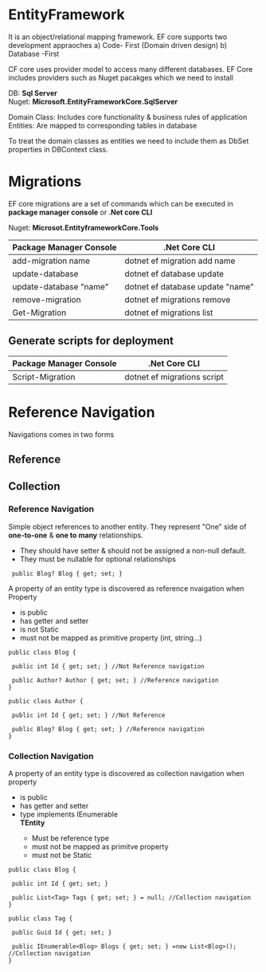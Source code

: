 # EntityFramework
It is an object/relational mapping framework. EF core supports two development appraoches
a) Code- First (Domain driven design)
b) Database -First 

CF core uses provider model to access many different databases. EF Core includes providers such as Nuget pacakges which we need to install  

DB: **Sql Server**  
Nuget: **Microsoft.EntityFrameworkCore.SqlServer**  

Domain Class: Includes core functionality & business rules of application  
Entities: Are mapped to corresponding tables in database  

To treat the domain classes as entities we need to include them as DbSet<T> properties in DBContext class.  

# Migrations
EF core migrations are a set of commands which can be executed in **package manager console** or .**Net core CLI**  

Nuget: **Microsot.EntityframeworkCore.Tools**  

| Package Manager Console 	| .Net Core CLI                    	|
|-------------------------	|----------------------------------	|
| add-migration name      	| dotnet ef migration add name     	|
| update-database         	| dotnet ef database update        	|
| update-database "name"  	| dotnet ef database update "name" 	|
| remove-migration        	| dotnet ef migrations remove      	|
| Get-Migration           	| dotnet ef migrations list        	|
  
## Generate scripts for deployment  
| Package Manager Console 	| .Net Core CLI                    	|
|-------------------------	|----------------------------------	|
| Script-Migration        	| dotnet ef migrations script      	|  


# Reference Navigation  
Navigations comes in  two forms
## Reference  
## Collection  

### Reference Navigation  
Simple object references to another entity. They represent "One" side of **one-to-one** & **one to many** relationships.  
- They should have setter & should not be assigned a non-null default.
- They must be nullable for optional relationships
```
 public Blog? Blog { get; set; }
```
A property of an entity type is discovered as reference nvaigation when Property
- is public
- has getter and setter
- is not Static
- must not be mapped as primitive property (int, string...)
```
public class Blog {  

 public int Id { get; set; } //Not Reference navigation  

 public Author? Author { get; set; } //Reference navigation
}

public class Author {  

 public int Id { get; set; } //Not Reference  

 public Blog? Blog { get; set; } //Reference navigation  
}
```

### Collection Navigation
A property of an entity type is discovered as collection navigation when property
-  is public
- has getter and setter
- type implements IEnumerable<TEntity>  
    **TEntity**
    - Must be reference type
    - must not be mapped as primitve property
    - must not be Static  
```
public class Blog {  

 public int Id { get; set; }

 public List<Tag> Tags { get; set; } = null; //Collection navigation
}

public class Tag {  

 public Guid Id { get; set; }

 public IEnumerable<Blog> Blogs { get; set; } =new List<Blog>(); //Collection navigation  
}
```

